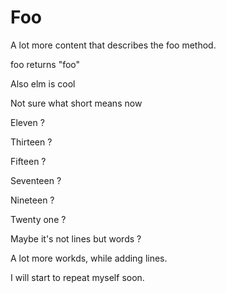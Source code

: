 # Foo

A lot more content that describes the foo method.

foo returns "foo"

Also elm is cool

Not sure what short means now

Eleven ?

Thirteen ?

Fifteen ?

Seventeen ?

Nineteen ?

Twenty one ?

Maybe it's not lines but words ?

A lot more workds, while adding lines.

I will start to repeat myself soon.